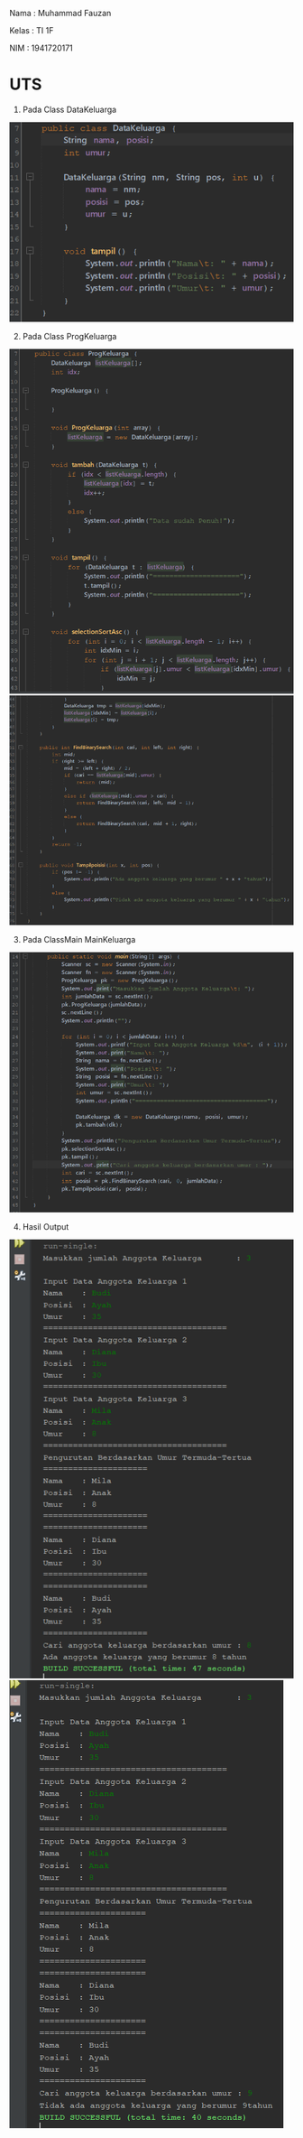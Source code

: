 Nama    : Muhammad Fauzan

Kelas   : TI 1F

NIM     : 1941720171

# UTS #

1. Pada Class DataKeluarga
<img src = DataKeluarga.PNG>

2. Pada Class ProgKeluarga
<img src = Pk1.PNG>
<img src = Pk2.PNG>

3. Pada ClassMain MainKeluarga
<img src = MainKeluarga.PNG>

4. Hasil Output
<img src = Output1.PNG>
<img src = Output2.PNG>